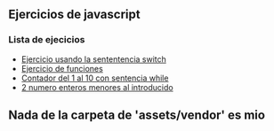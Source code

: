 ## Ejercicios de javascript

### Lista de ejecicios
- [Ejercicio usando la sententencia switch](./ejer_switch/index.html)
- [Ejercicio de funciones](./ejer_funciones/index.html)
- [Contador del 1 al 10 con sentencia while](./ejer_while_contador/index.html)
- [2 numero enteros menores al introducido](./ejer_2_enteros_menores/index.html)

## Nada de la carpeta de 'assets/vendor' es mio
